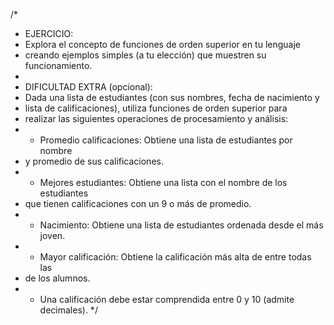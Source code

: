 /*
* EJERCICIO:
* Explora el concepto de funciones de orden superior en tu lenguaje 
* creando ejemplos simples (a tu elección) que muestren su funcionamiento.
*
* DIFICULTAD EXTRA (opcional):
* Dada una lista de estudiantes (con sus nombres, fecha de nacimiento y 
* lista de calificaciones), utiliza funciones de orden superior para
* realizar las siguientes operaciones de procesamiento y análisis:
* - Promedio calificaciones: Obtiene una lista de estudiantes por nombre
*   y promedio de sus calificaciones.
* - Mejores estudiantes: Obtiene una lista con el nombre de los estudiantes
*   que tienen calificaciones con un 9 o más de promedio.
* - Nacimiento: Obtiene una lista de estudiantes ordenada desde el más joven.
* - Mayor calificación: Obtiene la calificación más alta de entre todas las
*   de los alumnos.
* - Una calificación debe estar comprendida entre 0 y 10 (admite decimales).
*/